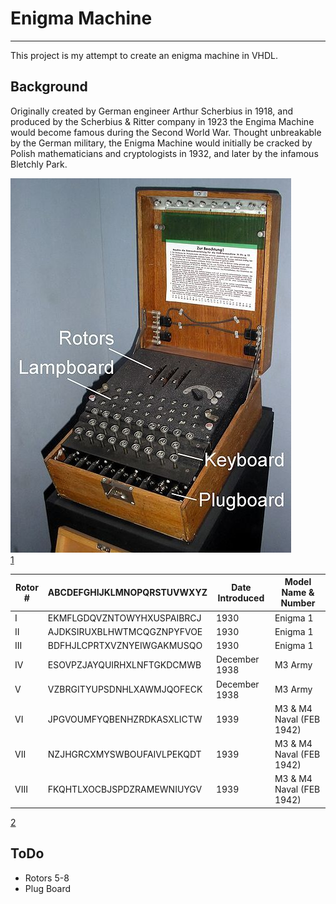 # Enigma Machine
---

This project is my attempt to create an enigma machine in VHDL.

## Background

Originally created by German engineer Arthur Scherbius in 1918, and produced by the  Scherbius & Ritter company in 1923 the Engima Machine would become famous during the Second World War. Thought unbreakable by the German military, the Enigma Machine would initially be cracked by Polish mathematicians and cryptologists in 1932, and later by the infamous Bletchly Park.


![Enigma Machine](./.pictures/enigma_machine.jpg "Enigma Machine")  
[1](https://brilliant.org/wiki/enigma-machine/)

| Rotor # | ABCDEFGHIJKLMNOPQRSTUVWXYZ | Date Introduced | Model Name & Number      |
| ------- | -------------------------- | --------------- | ------------------------ |
|  I      | EKMFLGDQVZNTOWYHXUSPAIBRCJ | 1930            | Enigma 1                 |
| II      | AJDKSIRUXBLHWTMCQGZNPYFVOE | 1930            | Enigma 1                 |
| III     | BDFHJLCPRTXVZNYEIWGAKMUSQO | 1930            | Enigma 1                 |
| IV      | ESOVPZJAYQUIRHXLNFTGKDCMWB | December 1938   | 	M3 Army                 |
| V       | VZBRGITYUPSDNHLXAWMJQOFECK | December 1938   | 	M3 Army                 |
| VI      | JPGVOUMFYQBENHZRDKASXLICTW | 1939            | M3 & M4 Naval (FEB 1942) |
| VII     | NZJHGRCXMYSWBOUFAIVLPEKQDT | 1939            | M3 & M4 Naval (FEB 1942) |
| VIII    | FKQHTLXOCBJSPDZRAMEWNIUYGV | 1939            | M3 & M4 Naval (FEB 1942) |  

[2](https://en.wikipedia.org/wiki/Enigma_rotor_details)


## ToDo

- Rotors 5-8
- Plug Board
